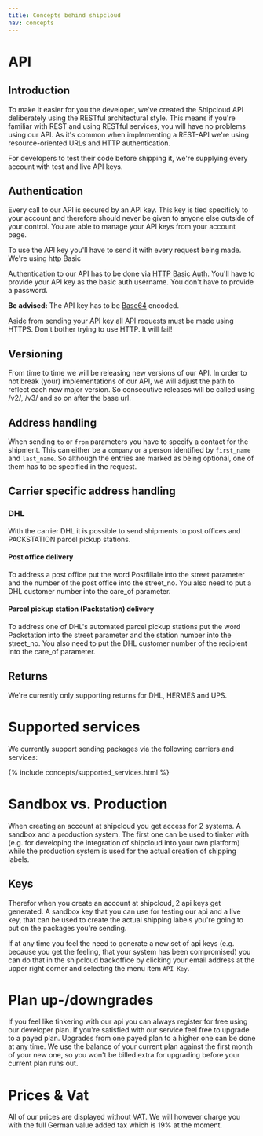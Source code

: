 ```yaml
---
title: Concepts behind shipcloud
nav: concepts
---
```


# API

## Introduction
To make it easier for you the developer, we've created the Shipcloud API deliberately using the RESTful architectural
style. This means if you're familiar with REST and using RESTful services, you will have no problems using our API. As
it's common when implementing a REST-API we're using resource-oriented URLs and HTTP authentication.

For developers to test their code before shipping it, we're supplying every account with test and live API keys.

## Authentication
Every call to our API is secured by an API key. This key is tied specificly to your account and therefore should never
be given to anyone else outside of your control. You are able to manage your API keys from your account page.

To use the API key you'll have to send it with every request being made. We're using http Basic

Authentication to our API has to be done via [HTTP Basic Auth](http://en.wikipedia.org/wiki/Basic_access_authentication).
You'll have to provide your API key as the basic auth username. You don't have to provide a password.

__Be advised:__ The API key has to be [Base64](http://en.wikipedia.org/wiki/Base64) encoded.

Aside from sending your API key all API requests must be made using HTTPS. Don't bother trying to use HTTP. It will
fail!

## Versioning
From time to time we will be releasing new versions of our API. In order to not break (your) implementations of our
API, we will adjust the path to reflect each new major version. So consecutive releases will be called using /v2/, /v3/
and so on after the base url.

## Address handling
When sending <code>to</code> or <code>from</code> parameters you have to specify a contact for the shipment. This can
either be a <code>company</code> or a person identified by <code>first_name</code> and <code>last_name</code>. So
although the entries are marked as being optional, one of them has to be specified in the request.

## Carrier specific address handling

### DHL
With the carrier DHL it is possible to send shipments to post offices and PACKSTATION parcel pickup stations.

#### Post office delivery
To address a post office put the word Postfiliale into the street parameter and the number of the post office into the
street_no. You also need to put a DHL customer number into the care_of parameter.

#### Parcel pickup station (Packstation) delivery
To address one of DHL's automated parcel pickup stations put the word Packstation into the street parameter and the
station number into the street_no. You also need to put the DHL customer number of the recipient into the care_of
parameter.

## Returns
We're currently only supporting returns for DHL, HERMES and UPS.

# Supported services
We currently support sending packages via the following carriers and services:

{% include concepts/supported_services.html %}

# Sandbox vs. Production

When creating an account at shipcloud you get access for 2 systems. A sandbox and a production system. The first one
can be used to tinker with (e.g. for developing the integration of shipcloud into your own platform) while the
production system is used for the actual creation of shipping labels.

## Keys
Therefor when you create an account at shipcloud, 2 api keys get generated. A sandbox key that you can use for testing
our api and a live key, that can be used to create the actual shipping labels you're going to put on the packages
you're sending.

If at any time you feel the need to generate a new set of api keys (e.g. because you get the feeling, that your system
has been compromised) you can do that in the shipcloud backoffice by clicking your email address at the upper right
corner and selecting the menu item <code>API Key</code>.

# Plan up-/downgrades

If you feel like tinkering with our api you can always register for free using our developer plan. If you're satisfied
with our service feel free to upgrade to a payed plan. Upgrades from one payed plan to a higher one can be done at any
time. We use the balance of your current plan against the first month of your new one, so you won't be billed extra for
upgrading before your current plan runs out.

# Prices & Vat

All of our prices are displayed without VAT. We will however charge you with the full German value added tax which is
19% at the moment.
